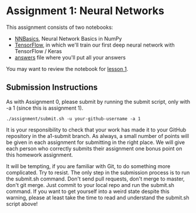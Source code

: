 # Assignment 1: Neural Networks

This assignment consists of two notebooks:
* [NNBasics](NNBasics.ipynb), Neural Network Basics in NumPy
* [TensorFlow](TensorFlow.ipynb), in which we'll train our first deep neural network with TensorFlow / Keras
* [answers](answers) file where you'll put all your answers

You may want to review the notebook for [lesson 1](../../materials/lesson_notebooks/lesson_1_NN_Review.ipynb).

## Submission Instructions

As with Assignment 0, please submit by running the submit script, only with -a 1 (since this is assignment 1).
```
./assignment/submit.sh -u your-github-username -a 1
```

It is your responsibility to check that your work has made it to your GitHub repository in the a1-submit branch.  As always, a small number of points will be given in each assignment for submitting in the right place.  We will give each person who correctly submits their assignment one bonus point on this homework assignment.

It will be tempting, if you are familiar with Git, to do something more complicated.  Try to resist.  The only step in the submission process is to run the submit.sh command.  Don't send pull requests, don't merge to master, don't git merge.  Just commit to your local repo and run the submit.sh command.  If you want to get yourself into a weird state despite this warning, please at least take the time to read and understand the submit.sh script above!

